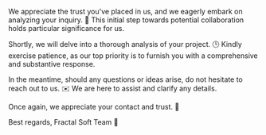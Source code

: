 <!-- markdownlint-disable-next-line MD041 -->
We appreciate the trust you've placed in us,
and we eagerly embark on analyzing your inquiry. 💼
This initial step towards potential collaboration
holds particular significance for us.

Shortly, we will delve into a thorough analysis of your project. 🕒
Kindly exercise patience, as our top priority is to furnish you
with a comprehensive and substantive response.

In the meantime, should any questions or ideas arise,
do not hesitate to reach out to us. ✉️
We are here to assist and clarify any details.

Once again, we appreciate your contact and trust. 🎉

Best regards,
Fractal Soft Team 🚀
